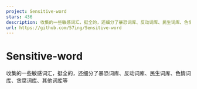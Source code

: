 ```yaml
---
project: Sensitive-word
stars: 436
description: 收集的一些敏感词汇，挺全的，还细分了暴恐词库、反动词库、民生词库、色情词库、贪腐词库、其他词库等
url: https://github.com/57ing/Sensitive-word
---
```


Sensitive-word
==============

收集的一些敏感词汇，挺全的，还细分了暴恐词库、反动词库、民生词库、色情词库、贪腐词库、其他词库等
